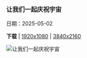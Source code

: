 ### 让我们一起庆祝宇宙

日期：2025-05-02

**下载**  |  [1920x1080](https://cn.bing.com/th?id=OHR.ArchesGalaxy_ZH-CN0954505086_1920x1080.jpg)  |  [3840x2160](https://cn.bing.com/th?id=OHR.ArchesGalaxy_ZH-CN0954505086_UHD.jpg)

![让我们一起庆祝宇宙](https://cn.bing.com/th?id=OHR.ArchesGalaxy_ZH-CN0954505086_1920x1080.jpg "拱门国家公园双拱门映衬下的银河，犹他州，美国 (© Adventure_Photo/Getty Images)")

